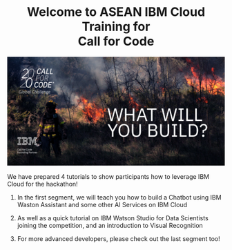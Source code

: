 <center><h1>Welcome to ASEAN IBM Cloud Training for</br>Call for Code</h1></center>

<!-- ![Welcome to SCDF Innovation Challenge](./Workshop_Watsion_Studio/Images/D018_2020CFC_OwnedMedia_TileE_WhatWillYouBuild_TW_1024x512_R02.jpg) -->

<p align="center">
    <a href= "https://developer.ibm.com/callforcode" >
        <img  src="https://raw.githubusercontent.com/IraAngeles-IBM/CFC-ASEAN-Training-Manual/master/Workshop_Watsion_Studio/Images/D018_2020CFC_OwnedMedia_TileE_WhatWillYouBuild_TW_1024x512_R02.jpg">
    </a>
</p>


We have prepared 4 tutorials to show participants how to leverage IBM Cloud for the hackathon!

1. In the first segment, we will teach you how to build a Chatbot using IBM Waston Assistant and some other AI Services on IBM Cloud

2. As well as a quick tutorial on IBM Watson Studio for Data Scientists joining the competition, and an introduction to Visual Recognition

3. For more advanced developers, please check out the last segment too!
